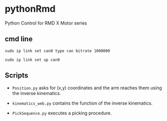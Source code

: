 # pythonRmd
Python Control for RMD X Motor series

## cmd line
`sudo ip link set can0 type can bitrate 1000000`

`sudo ip link set up can0`

## Scripts
- `Position.py` asks for (x,y) coordinates and the arm reaches them using the inverse kinematics.

- `kinematics_web.py` contains the function of the inverse kinematics.

- `PickSequence.py` executes a picking procedure.
